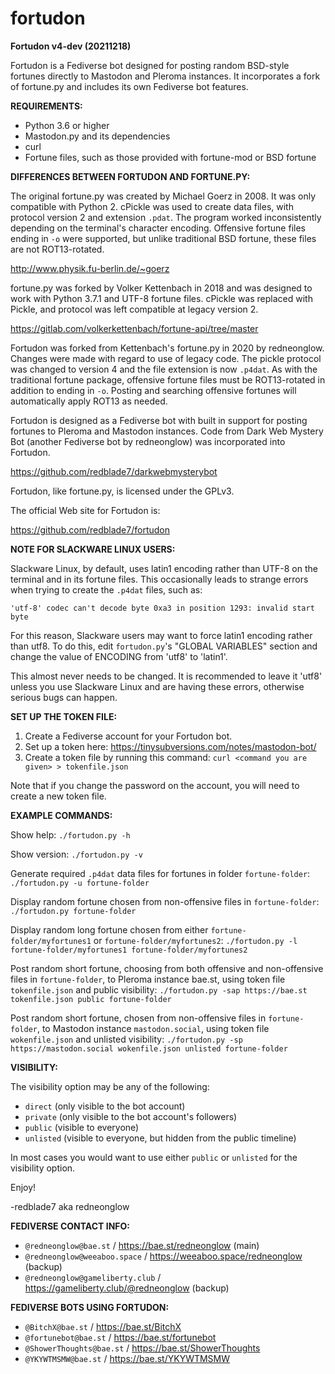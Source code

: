 # fortudon

**Fortudon v4-dev (20211218)**

Fortudon is a Fediverse bot designed for posting random BSD-style fortunes
directly to Mastodon and Pleroma instances. It incorporates a fork of 
fortune.py and includes its own Fediverse bot features.

**REQUIREMENTS:**

* Python 3.6 or higher
* Mastodon.py and its dependencies
* curl
* Fortune files, such as those provided with fortune-mod or BSD fortune

**DIFFERENCES BETWEEN FORTUDON AND FORTUNE.PY:**

The original fortune.py was created by Michael Goerz in 2008. It was only
compatible with Python 2. cPickle was used to create data files, with 
protocol version 2 and extension `.pdat`. The program worked inconsistently
depending on the terminal's character encoding. Offensive fortune files
ending in `-o` were supported, but unlike traditional BSD fortune, these files
are not ROT13-rotated.

http://www.physik.fu-berlin.de/~goerz

fortune.py was forked by Volker Kettenbach in 2018 and was designed to work
with Python 3.7.1 and UTF-8 fortune files. cPickle was replaced with Pickle,
and protocol was left compatible at legacy version 2.

https://gitlab.com/volkerkettenbach/fortune-api/tree/master

Fortudon was forked from Kettenbach's fortune.py in 2020 by redneonglow.
Changes were made with regard to use of legacy code. The pickle protocol
was changed to version 4 and the file extension is now `.p4dat`. As with the
traditional fortune package, offensive fortune files must be ROT13-rotated in
addition to ending in `-o`. Posting and searching offensive fortunes will
automatically apply ROT13 as needed.

Fortudon is designed as a Fediverse bot with built in support for posting
fortunes to Pleroma and Mastodon instances. Code from Dark Web Mystery Bot
(another Fediverse bot by redneonglow) was incorporated into Fortudon.

https://github.com/redblade7/darkwebmysterybot

Fortudon, like fortune.py, is licensed under the GPLv3.

The official Web site for Fortudon is:

https://github.com/redblade7/fortudon

**NOTE FOR SLACKWARE LINUX USERS:**

Slackware Linux, by default, uses latin1 encoding rather than UTF-8 on the terminal and in its fortune files. This occasionally leads to strange errors when trying to create the `.p4dat` files, such as:

`'utf-8' codec can't decode byte 0xa3 in position 1293: invalid start byte`

For this reason, Slackware users may want to force latin1 encoding rather than
utf8. To do this, edit `fortudon.py`'s "GLOBAL VARIABLES" section and change
the value of ENCODING from 'utf8' to 'latin1'.

This almost never needs to be changed. It is recommended to leave it 'utf8'
unless you use Slackware Linux and are having these errors, otherwise serious
bugs can happen.

**SET UP THE TOKEN FILE:**

1. Create a Fediverse account for your Fortudon bot.
2. Set up a token here: https://tinysubversions.com/notes/mastodon-bot/
3. Create a token file by running this command:
   `curl <command you are given> > tokenfile.json`

Note that if you change the password on the account, you will need to create a new token file.

**EXAMPLE COMMANDS:**

Show help: `./fortudon.py -h`

Show version: `./fortudon.py -v`

Generate required `.p4dat` data files for fortunes in folder `fortune-folder`: `./fortudon.py -u fortune-folder`

Display random fortune chosen from non-offensive files in `fortune-folder`: `./fortudon.py fortune-folder`

Display random long fortune chosen from either `fortune-folder/myfortunes1` or `fortune-folder/myfortunes2`: `./fortudon.py -l fortune-folder/myfortunes1 fortune-folder/myfortunes2`

Post random short fortune, choosing from both offensive and non-offensive files in `fortune-folder`, to Pleroma instance bae.st, using token file `tokenfile.json` and public visibility: `./fortudon.py -sap https://bae.st tokenfile.json public fortune-folder`

Post random short fortune, chosen from non-offensive files in `fortune-folder`, to Mastodon instance `mastodon.social`, using token file `wokenfile.json` and unlisted visibility: `./fortudon.py -sp https://mastodon.social wokenfile.json unlisted fortune-folder`

**VISIBILITY:**

The visibility option may be any of the following:

* `direct` (only visible to the bot account)
* `private` (only visible to the bot account's followers)
* `public` (visible to everyone)
* `unlisted` (visible to everyone, but hidden from the public timeline)

In most cases you would want to use either `public` or `unlisted` for the visibility option.

Enjoy!

-redblade7 aka redneonglow

**FEDIVERSE CONTACT INFO:**

* `@redneonglow@bae.st` / https://bae.st/redneonglow (main)
* `@redneonglow@weeaboo.space` / https://weeaboo.space/redneonglow (backup)
* `@redneonglow@gameliberty.club` / https://gameliberty.club/@redneonglow (backup)

**FEDIVERSE BOTS USING FORTUDON:**

* `@BitchX@bae.st` / https://bae.st/BitchX
* `@fortunebot@bae.st` / https://bae.st/fortunebot
* `@ShowerThoughts@bae.st` / https://bae.st/ShowerThoughts
* `@YKYWTMSMW@bae.st` / https://bae.st/YKYWTMSMW
